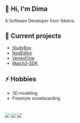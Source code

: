 ## 👋 Hi, I'm Dima

A Software Developer from Siberia.

## 🔭 Current projects

- [StudyBox](https://github.com/ChebanovDD/StudyBox-Info)
- [NodEditor](https://github.com/ChebanovDD/NodEditor)
- [VertexFlow](https://github.com/ChebanovDD/VertexFlow)
- [Match3-SDK](https://github.com/ChebanovDD/Match3-SDK)

## ⚡ Hobbies

- 3D modeling
- Freestyle snowboarding

#

<p align="left">
<a href="https://www.linkedin.com/in/dima-chebanov/">
        <img src="https://img.shields.io/badge/-LinkedIn-0e76a8?style=flat-square&logo=Linkedin&logoColor=white" /></a>
<a href="mailto:chebanovdd@gmail.com">
        <img src="https://img.shields.io/badge/Gmail-D14836?style=flat-square&logo=gmail&logoColor=white" /></a>
<a href="https://t.me/DmitrySx">
        <img src="https://img.shields.io/badge/-Telegram-0088cc?style=flat-square&logo=Telegram&logoColor=white" /></a>
</p>

<!--
**ChebanovDD/ChebanovDD** is a ✨ _special_ ✨ repository because its `README.md` (this file) appears on your GitHub profile.

Here are some ideas to get you started:

- 🔭 I’m currently working on ...
- 🌱 I’m currently learning ...
- 👯 I’m looking to collaborate on ...
- 🤔 I’m looking for help with ...
- 💬 Ask me about ...
- 📫 How to reach me: ...
- 😄 Pronouns: ...
- ⚡ Fun fact: ...
-->

